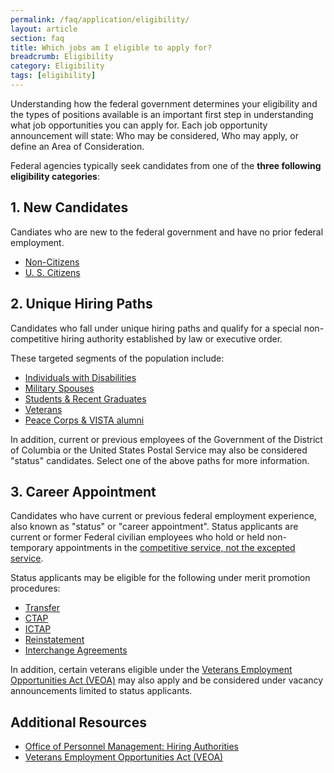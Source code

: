 ```yaml
---
permalink: /faq/application/eligibility/
layout: article
section: faq
title: Which jobs am I eligible to apply for?
breadcrumb: Eligibility
category: Eligibility
tags: [eligibility]
---
```


Understanding how the federal government determines your eligibility and the types of positions available is an important first step in understanding what job opportunities you can apply for. Each job opportunity announcement will state: Who may be considered, Who may apply, or define an Area of Consideration.

Federal agencies typically seek candidates from one of the **three following eligibility categories**:

## 1. New Candidates

Candiates who are new to the federal government and have no prior federal employment.

* [Non-Citizens](../../../working-in-government/non-citizens/)
* [U. S. Citizens](../../../working-in-government/us-citizens/)

## 2. Unique Hiring Paths

Candidates who fall under unique hiring paths and qualify for a special non-competitive hiring authority established by law or executive order.

These targeted segments of the population include:

* [Individuals with Disabilities](../../../working-in-government/unique-hiring-paths/disabled/)
* [Military Spouses](../../../working-in-government/unique-hiring-paths/military-spouses/)
* [Students & Recent Graduates](../../../working-in-government/unique-hiring-paths/students/)
* [Veterans](../../../working-in-government/unique-hiring-paths/veterans/)
* [Peace Corps & VISTA alumni](../../../working-in-government/unique-hiring-paths/peace-corps/)

In addition, current or previous employees of the Government of the District of Columbia or the United States Postal Service may also be considered "status" candidates. Select one of the above paths for more information.

## 3. Career Appointment

Candidates who have current or previous federal employment experience, also known as "status" or "career appointment". Status applicants are current or former Federal civilian employees who hold or held non-temporary appointments in the [competitive service, not the excepted service](../../../working-in-government/service/).

Status applicants may be eligible for the following under merit promotion procedures:

* [Transfer](../../../working-in-government/unique-hiring-paths/federal-employees/transfer/)
* [CTAP](../../../working-in-government/unique-hiring-paths/federal-employees/ctap/)
* [ICTAP](../../../working-in-government/unique-hiring-paths/federal-employees/ictap/)
* [Reinstatement](../../../working-in-government/unique-hiring-paths/federal-employees/reinstatement/)
* [Interchange Agreements](../../../working-in-government/unique-hiring-paths/federal-employees/interchange-agreements/)

In addition, certain veterans eligible under the [Veterans Employment Opportunities Act (VEOA)](../../../working-in-government/unique-hiring-paths/veterans/veoa/) may also apply and be considered under vacancy announcements limited to status applicants.

## Additional Resources

* [Office of Personnel Management: Hiring Authorities](http://www.opm.gov/hr_practitioners/lawsregulations/appointingauthorities/index.asp#InterchangeAgreementsWithOtherMeritSystems)
* [Veterans Employment Opportunities Act (VEOA)](https://www.fedshirevets.gov/job/shav/index.aspx/)
